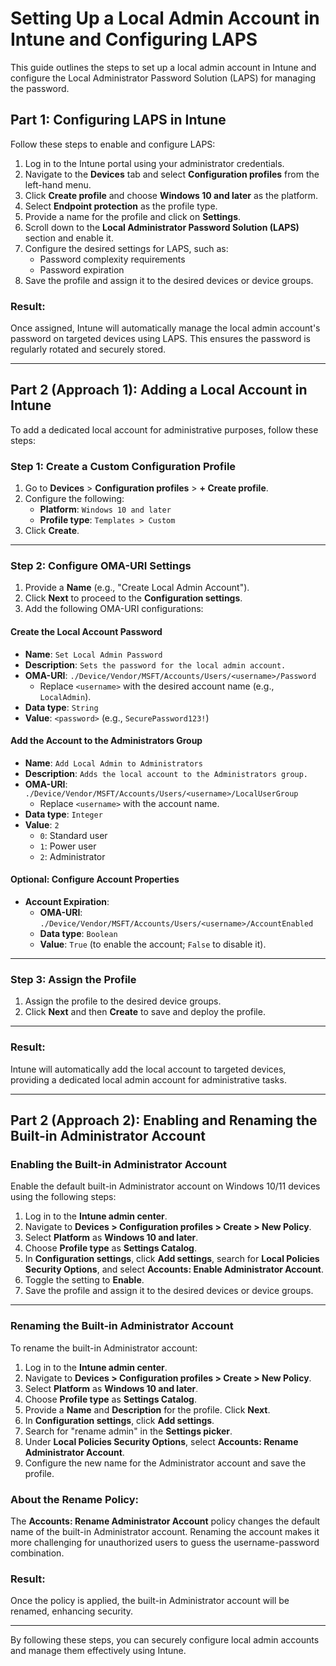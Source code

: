 # Setting Up a Local Admin Account in Intune and Configuring LAPS

This guide outlines the steps to set up a local admin account in Intune and configure the Local Administrator Password Solution (LAPS) for managing the password.

## Part 1: Configuring LAPS in Intune

Follow these steps to enable and configure LAPS:

1. Log in to the Intune portal using your administrator credentials.
2. Navigate to the **Devices** tab and select **Configuration profiles** from the left-hand menu.
3. Click **Create profile** and choose **Windows 10 and later** as the platform.
4. Select **Endpoint protection** as the profile type.
5. Provide a name for the profile and click on **Settings**.
6. Scroll down to the **Local Administrator Password Solution (LAPS)** section and enable it.
7. Configure the desired settings for LAPS, such as:
   - Password complexity requirements
   - Password expiration
8. Save the profile and assign it to the desired devices or device groups.

### Result:
Once assigned, Intune will automatically manage the local admin account's password on targeted devices using LAPS. This ensures the password is regularly rotated and securely stored.

---

## Part 2 (Approach 1): Adding a Local Account in Intune

To add a dedicated local account for administrative purposes, follow these steps:

### Step 1: Create a Custom Configuration Profile
1. Go to **Devices** > **Configuration profiles** > **+ Create profile**.
2. Configure the following:
   - **Platform**: `Windows 10 and later`
   - **Profile type**: `Templates > Custom`
3. Click **Create**.

---

### Step 2: Configure OMA-URI Settings
1. Provide a **Name** (e.g., "Create Local Admin Account").
2. Click **Next** to proceed to the **Configuration settings**.
3. Add the following OMA-URI configurations:

#### **Create the Local Account Password**
- **Name**: `Set Local Admin Password`
- **Description**: `Sets the password for the local admin account.`
- **OMA-URI**: `./Device/Vendor/MSFT/Accounts/Users/<username>/Password`
  - Replace `<username>` with the desired account name (e.g., `LocalAdmin`).
- **Data type**: `String`
- **Value**: `<password>` (e.g., `SecurePassword123!`)

#### **Add the Account to the Administrators Group**
- **Name**: `Add Local Admin to Administrators`
- **Description**: `Adds the local account to the Administrators group.`
- **OMA-URI**: `./Device/Vendor/MSFT/Accounts/Users/<username>/LocalUserGroup`
  - Replace `<username>` with the account name.
- **Data type**: `Integer`
- **Value**: `2`
  - `0`: Standard user
  - `1`: Power user
  - `2`: Administrator

#### **Optional: Configure Account Properties**
- **Account Expiration**:  
  - **OMA-URI**: `./Device/Vendor/MSFT/Accounts/Users/<username>/AccountEnabled`
  - **Data type**: `Boolean`
  - **Value**: `True` (to enable the account; `False` to disable it).

---

### Step 3: Assign the Profile
1. Assign the profile to the desired device groups.
2. Click **Next** and then **Create** to save and deploy the profile.

---

### Result:
Intune will automatically add the local account to targeted devices, providing a dedicated local admin account for administrative tasks.

---

## Part 2 (Approach 2): Enabling and Renaming the Built-in Administrator Account

### Enabling the Built-in Administrator Account

Enable the default built-in Administrator account on Windows 10/11 devices using the following steps:

1. Log in to the **Intune admin center**.
2. Navigate to **Devices > Configuration profiles > Create > New Policy**.
3. Select **Platform** as **Windows 10 and later**.
4. Choose **Profile type** as **Settings Catalog**.
5. In **Configuration settings**, click **Add settings**, search for **Local Policies Security Options**, and select **Accounts: Enable Administrator Account**.
6. Toggle the setting to **Enable**.
7. Save the profile and assign it to the desired devices or device groups.

---

### Renaming the Built-in Administrator Account

To rename the built-in Administrator account:

1. Log in to the **Intune admin center**.
2. Navigate to **Devices > Configuration profiles > Create > New Policy**.
3. Select **Platform** as **Windows 10 and later**.
4. Choose **Profile type** as **Settings Catalog**.
5. Provide a **Name** and **Description** for the profile. Click **Next**.
6. In **Configuration settings**, click **Add settings**.
7. Search for "rename admin" in the **Settings picker**.
8. Under **Local Policies Security Options**, select **Accounts: Rename Administrator Account**.
9. Configure the new name for the Administrator account and save the profile.

### About the Rename Policy:

The **Accounts: Rename Administrator Account** policy changes the default name of the built-in Administrator account. Renaming the account makes it more challenging for unauthorized users to guess the username-password combination.

### Result:
Once the policy is applied, the built-in Administrator account will be renamed, enhancing security.

---

By following these steps, you can securely configure local admin accounts and manage them effectively using Intune.